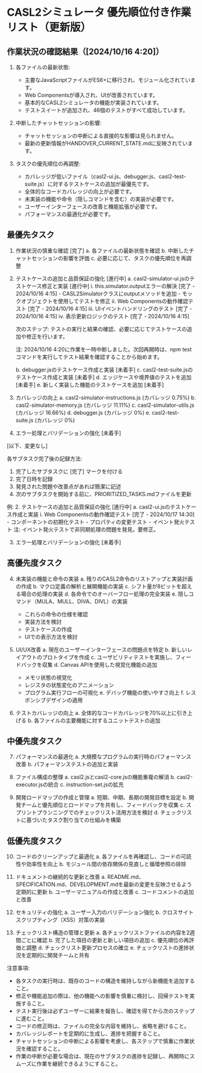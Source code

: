 # CASL2シミュレータ 優先順位付き作業リスト（更新版）

## 作業状況の確認結果（[2024/10/16 4:20]）

1. 各ファイルの最新状態:
   - 主要なJavaScriptファイルがES6+に移行され、モジュール化されています。
   - Web Componentsが導入され、UIが改善されています。
   - 基本的なCASL2シミュレータの機能が実装されています。
   - テストスイートが追加され、46個のテストがすべて成功しています。

2. 中断したチャットセッションの影響:
   - チャットセッションの中断による直接的な影響は見られません。
   - 最新の更新情報がHANDOVER_CURRENT_STATE.mdに反映されています。

3. タスクの優先順位の再調整:
   - カバレッジが低いファイル（casl2-ui.js、debugger.js、casl2-test-suite.js）に対するテストケースの追加が最優先です。
   - 全体的なコードカバレッジの向上が必要です。
   - 未実装の機能や命令（隠しコマンドを含む）の実装が必要です。
   - ユーザーインターフェースの改善と機能拡張が必要です。
   - パフォーマンスの最適化が必要です。


## 最優先タスク
1. 作業状況の慎重な確認 [完了]
   a. 各ファイルの最新状態を確認
   b. 中断したチャットセッションの影響を評価
   c. 必要に応じて、タスクの優先順位を再調整

2. テストケースの追加と品質保証の強化 [進行中]
   a. casl2-simulator-ui.jsのテストケース修正と実装 [進行中]
      i. this.simulator.outputエラーの解決 [完了 - 2024/10/16 4:15]
         - CASL2Simulatorクラスにoutputメソッドを追加
         - モックオブジェクトを使用してテストを修正
      ii. Web Componentsの動作確認テスト [完了 - 2024/10/16 4:15]
      iii. UIイベントハンドリングのテスト [完了 - 2024/10/16 4:15]
      iv. 表示更新ロジックのテスト [完了 - 2024/10/16 4:15]
      
      次のステップ: テストの実行と結果の確認、必要に応じてテストケースの追加や修正を行います。
      
      注: 2024/10/16 4:20に作業を一時中断しました。次回再開時は、npm testコマンドを実行してテスト結果を確認することから始めます。
   
   b. debugger.jsのテストケース作成と実装 [未着手]
   c. casl2-test-suite.jsのテストケース作成と実装 [未着手]
   d. エッジケースや境界値のテストを追加 [未着手]
   e. 新しく実装した機能のテストケースを追加 [未着手]

3. カバレッジの向上
   a. casl2-simulator-instructions.js (カバレッジ 0.75%)
   b. casl2-simulator-memory.js (カバレッジ 11.11%)
   c. casl2-simulator-utils.js (カバレッジ 16.66%)
   d. debugger.js (カバレッジ 0%)
   e. casl2-test-suite.js (カバレッジ 0%)

4. エラー処理とバリデーションの強化 [未着手]

[以下、変更なし]

各サブタスク完了後の記録方法:
1. 完了したサブタスクに [完了] マークを付ける
2. 完了日時を記録
3. 発見された問題や改善点があれば簡潔に記述
4. 次のサブタスクを開始する前に、PRIORITIZED_TASKS.mdファイルを更新

例:
2. テストケースの追加と品質保証の強化 [進行中]
   a. casl2-ui.jsのテストケース作成と実装
      i. Web Componentsの動作確認テスト [完了 - 2024/10/17 14:30]
         - コンポーネントの初期化テスト
         - プロパティの変更テスト
         - イベント発火テスト
         注: イベント発火テストで非同期処理の問題を発見。要修正。


3. エラー処理とバリデーションの強化 [未着手]

## 高優先度タスク
4. 未実装の機能と命令の実装
   a. 残りのCASL2命令のリストアップと実装計画の作成
   b. マクロ定義の解析と展開機能の実装
   c. シフト量が8ビットを超える場合の処理の実装
   d. 各命令でのオーバーフロー処理の完全実装
   e. 隠しコマンド（MULA、MULL、DIVA、DIVL）の実装
      - これらの命令の仕様を確認
      - 実装方法を検討
      - テストケースの作成
      - UIでの表示方法を検討

5. UI/UX改善
   a. 現在のユーザーインターフェースの問題点を特定
   b. 新しいレイアウトのプロトタイプを作成
   c. ユーザビリティテストを実施し、フィードバックを収集
   d. Canvas APIを使用した視覚化機能の追加
      - メモリ状態の視覚化
      - レジスタの状態変化のアニメーション
      - プログラム実行フローの可視化
   e. デバッグ機能の使いやすさ向上
   f. レスポンシブデザインの適用

6. テストカバレッジの向上
   a. 全体的なコードカバレッジを70%以上に引き上げる
   b. 各ファイルの主要機能に対するユニットテストの追加

## 中優先度タスク
7. パフォーマンスの最適化
   a. 大規模なプログラムの実行時のパフォーマンス改善
   b. パフォーマンステストの追加と実装

8. ファイル構成の整理
   a. casl2.jsとcasl2-core.jsの機能重複の解消
   b. casl2-executor.jsの統合
   c. instruction-set.jsの拡充

9. 開発ロードマップの作成と管理
   a. 短期、中期、長期の開発目標を設定
   b. 開発チームと優先順位とロードマップを共有し、フィードバックを収集
   c. スプリントプランニングでのチェックリスト活用方法を検討
   d. チェックリストに基づいたタスク割り当ての仕組みを構築

## 低優先度タスク
10. コードのクリーンアップと最適化
    a. 各ファイルを再確認し、コードの可読性や効率性を向上
    b. モジュール間の依存関係の見直しと循環参照の排除

11. ドキュメントの継続的な更新と改善
    a. README.md、SPECIFICATION.md、DEVELOPMENT.mdを最新の変更を反映させるよう定期的に更新
    b. ユーザーマニュアルの作成と改善
    c. コードコメントの追加と改善

12. セキュリティの強化
    a. ユーザー入力のバリデーション強化
    b. クロスサイトスクリプティング（XSS）対策の実装

13. チェックリスト構造の管理と更新
    a. 各チェックリストファイルの内容を2週間ごとに確認
    b. 完了した項目の更新と新しい項目の追加
    c. 優先順位の再評価と調整
    d. チェックリスト更新プロセスの確立
    e. チェックリストの進捗状況を定期的に開発チームと共有

注意事項:
- 各タスクの実行時は、既存のコードの構造を維持しながら新機能を追加すること。
- 修正や機能追加の際は、他の機能への影響を慎重に検討し、回帰テストを実施すること。
- テスト実行後は必ずユーザーに結果を報告し、確認を得てから次のステップに進むこと。
- コードの修正時は、ファイルの完全な内容を維持し、省略を避けること。
- カバレッジレポートを定期的に生成し、進捗を把握すること。
- チャットセッションの中断による影響を考慮し、各ステップで慎重に作業状況を確認すること。
- 作業の中断が必要な場合は、現在のサブタスクの進捗を記録し、再開時にスムーズに作業を継続できるようにすること。
